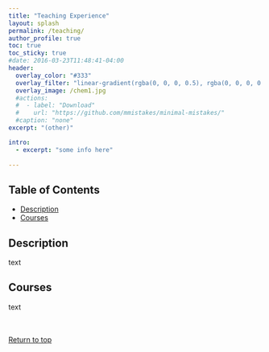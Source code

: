 ```yaml
---
title: "Teaching Experience"
layout: splash
permalink: /teaching/
author_profile: true
toc: true
toc_sticky: true
#date: 2016-03-23T11:48:41-04:00
header:
  overlay_color: "#333"
  overlay_filter: "linear-gradient(rgba(0, 0, 0, 0.5), rgba(0, 0, 0, 0.5))"
  overlay_image: /chem1.jpg
  #actions:
  #  - label: "Download"
  #    url: "https://github.com/mmistakes/minimal-mistakes/"
  #caption: "none"
excerpt: "(other)"

intro: 
  - excerpt: "some info here"   
   
---
```


## Table of Contents
- [Description](/teaching/#description)<br>
- [Courses](/teaching/#courses)<br>


## Description
text

## Courses
text

<br><br>
[Return to top](/teaching/#table-of-contents)
